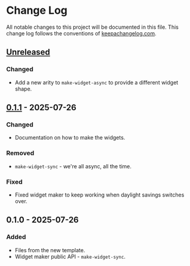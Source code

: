 # Change Log
All notable changes to this project will be documented in this file. This change log follows the conventions of [keepachangelog.com](http://keepachangelog.com/).

## [Unreleased]
### Changed
- Add a new arity to `make-widget-async` to provide a different widget shape.

## [0.1.1] - 2025-07-26
### Changed
- Documentation on how to make the widgets.

### Removed
- `make-widget-sync` - we're all async, all the time.

### Fixed
- Fixed widget maker to keep working when daylight savings switches over.

## 0.1.0 - 2025-07-26
### Added
- Files from the new template.
- Widget maker public API - `make-widget-sync`.

[Unreleased]: https://sourcehost.site/your-name/bubs2/compare/0.1.1...HEAD
[0.1.1]: https://sourcehost.site/your-name/bubs2/compare/0.1.0...0.1.1
